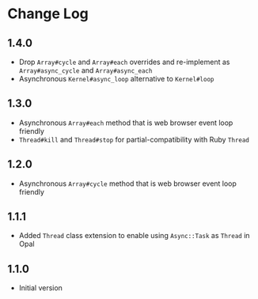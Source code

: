 # Change Log

## 1.4.0

- Drop `Array#cycle` and `Array#each` overrides and re-implement as `Array#async_cycle` and `Array#async_each`
- Asynchronous `Kernel#async_loop` alternative to `Kernel#loop`

## 1.3.0

- Asynchronous `Array#each` method that is web browser event loop friendly
- `Thread#kill` and `Thread#stop` for partial-compatibility with Ruby `Thread`

## 1.2.0

- Asynchronous `Array#cycle` method that is web browser event loop friendly

## 1.1.1

- Added `Thread` class extension to enable using `Async::Task` as `Thread` in Opal

## 1.1.0

- Initial version
